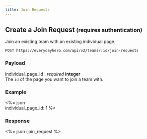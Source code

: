 ```yaml
---
title: Join Requests
---
```

## Create a Join Request <small>(requires authentication)</small>

Join an existing team with an existing individual page.

    POST https://everydayhero.com/api/v2/teams/:id/join-requests

### Payload

individual_page_id : _required_ **integer**<br/>
The `id` of the page you want to join a team with.

### Example

<%= json \
  individual_page_id: 1
%>

### Response

<%= json :join_request %>
